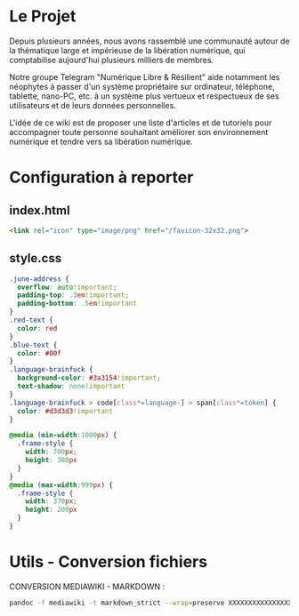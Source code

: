 # Le Projet

Depuis plusieurs années, nous avons rassemblé une communauté autour de la thématique large et impérieuse de la libération numérique, qui comptabilise aujourd'hui plusieurs milliers de membres.

Notre groupe Telegram "Numérique Libre & Résilient" aide notamment les néophytes à passer d'un système propriétaire sur ordinateur, téléphone, tablette, nano-PC, etc. à un système plus vertueux et respectueux de ses utilisateurs et de leurs données personnelles.

L'idée de ce wiki est de proposer une liste d'articles et de tutoriels pour accompagner toute personne souhaitant améliorer son environnement numérique et tendre vers sa libération numérique.

# Configuration à reporter
## index.html
```html
<link rel="icon" type="image/png" href="/favicon-32x32.png">
```

## style.css
```css
.june-address {
  overflow: auto!important;
  padding-top: .3em!important;
  padding-bottom: .5em!important
}
.red-text {
  color: red
}
.blue-text {
  color: #00f
}
.language-brainfuck {
  background-color: #3a3154!important;
  text-shadow: none!important
}
.language-brainfuck > code[class*=language-] > span[class*=token] {
  color: #d3d3d3!important
}

@media (min-width:1000px) {
  .frame-style {
    width: 700px;
    height: 380px
  }
}
@media (max-width:999px) {
  .frame-style {
    width: 370px;
    height: 200px
  }
}
```

# Utils - Conversion fichiers
CONVERSION MEDIAWIKI - MARKDOWN :
```bash
pandoc -f mediawiki -t markdown_strict --wrap=preserve XXXXXXXXXXXXXXXX.wiki -o XXXXXXXXXXXXXXXX.md
```
